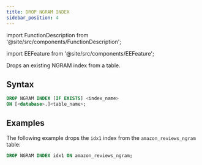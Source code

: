```yaml
---
title: DROP NGRAM INDEX
sidebar_position: 4
---
```


import FunctionDescription from '@site/src/components/FunctionDescription';

<FunctionDescription description="Introduced or updated: v1.2.726"/>

import EEFeature from '@site/src/components/EEFeature';

<EEFeature featureName='NGRAM INDEX'/>

Drops an existing NGRAM index from a table.

## Syntax

```sql
DROP NGRAM INDEX [IF EXISTS] <index_name>
ON [<database>.]<table_name>;
```

## Examples

The following example drops the `idx1` index from the `amazon_reviews_ngram` table:

```sql
DROP NGRAM INDEX idx1 ON amazon_reviews_ngram;
```